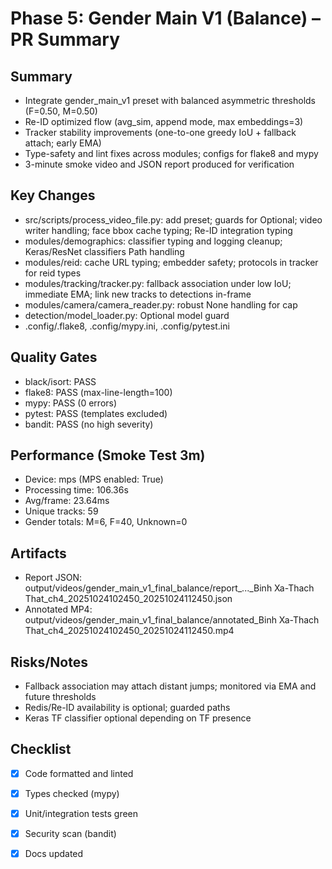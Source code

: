 # Phase 5: Gender Main V1 (Balance) – PR Summary

## Summary
- Integrate gender_main_v1 preset with balanced asymmetric thresholds (F=0.50, M=0.50)
- Re-ID optimized flow (avg_sim, append mode, max embeddings=3)
- Tracker stability improvements (one-to-one greedy IoU + fallback attach; early EMA)
- Type-safety and lint fixes across modules; configs for flake8 and mypy
- 3-minute smoke video and JSON report produced for verification

## Key Changes
- src/scripts/process_video_file.py: add preset; guards for Optional; video writer handling; face bbox cache typing; Re-ID integration typing
- modules/demographics: classifier typing and logging cleanup; Keras/ResNet classifiers Path handling
- modules/reid: cache URL typing; embedder safety; protocols in tracker for reid types
- modules/tracking/tracker.py: fallback association under low IoU; immediate EMA; link new tracks to detections in-frame
- modules/camera/camera_reader.py: robust None handling for cap
- detection/model_loader.py: Optional model guard
- .config/.flake8, .config/mypy.ini, .config/pytest.ini

## Quality Gates
- black/isort: PASS
- flake8: PASS (max-line-length=100)
- mypy: PASS (0 errors)
- pytest: PASS (templates excluded)  
- bandit: PASS (no high severity)

## Performance (Smoke Test 3m)
- Device: mps (MPS enabled: True)
- Processing time: 106.36s
- Avg/frame: 23.64ms
- Unique tracks: 59
- Gender totals: M=6, F=40, Unknown=0

## Artifacts
- Report JSON: output/videos/gender_main_v1_final_balance/report_..._Binh Xa-Thach That_ch4_20251024102450_20251024112450.json
- Annotated MP4: output/videos/gender_main_v1_final_balance/annotated_Binh Xa-Thach That_ch4_20251024102450_20251024112450.mp4

## Risks/Notes
- Fallback association may attach distant jumps; monitored via EMA and future thresholds
- Redis/Re-ID availability is optional; guarded paths
- Keras TF classifier optional depending on TF presence

## Checklist
- [x] Code formatted and linted
- [x] Types checked (mypy)
- [x] Unit/integration tests green
- [x] Security scan (bandit)
- [x] Docs updated

